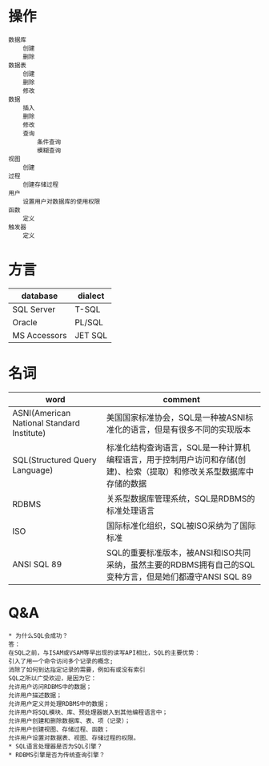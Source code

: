 # 操作
```
数据库
    创建
    删除
数据表
    创建
    删除
    修改
数据
    插入
    删除
    修改
    查询
        条件查询
        模糊查询
视图
    创建
过程
    创建存储过程
用户
    设置用户对数据库的使用权限
函数
    定义
触发器
    定义
```

# 方言
| database     | dialect |
| ------------ | ------- |
| SQL Server   | T-SQL   |
| Oracle       | PL/SQL  |
| MS Accessors | JET SQL |

# 名词
| word                                       | comment                                                                               |
| ------------------------------------------ | ------------------------------------------------------------------------------------- |
| ASNI(American National Standard Institute) | 美国国家标准协会，SQL是一种被ASNI标准化的语言，但是有很多不同的实现版本               |
| SQL(Structured Query Language)             | 标准化结构查询语言，SQL是一种计算机编程语言，用于控制用户访问和存储(创建)、检索（提取）和修改关系型数据库中存储的数据 |
| RDBMS                                      | 关系型数据库管理系统，SQL是RDBMS的标准处理语言                                        |
| ISO                                        | 国际标准化组织，SQL被ISO采纳为了国际标准                                              |
| ANSI SQL 89                                | SQL的重要标准版本，被ANSI和ISO共同采纳，虽然主要的RDBMS拥有自己的SQL变种方言，但是她们都遵守ANSI SQL 89 |

# Q&A
```
* 为什么SQL会成功？
答：
在SQL之前，与ISAM或VSAM等早出现的读写API相比，SQL的主要优势：
引入了用一个命令访问多个记录的概念;
消除了如何到达指定记录的需要，例如有或没有索引
SQL之所以广受欢迎，是因为它：
允许用户访问RDBMS中的数据；
允许用户描述数据；
允许用户定义并处理RDBMS中的数据；
允许用户将SQL模块、库、预处理器嵌入到其他编程语言中；
允许用户创建和删除数据库、表、项（记录）；
允许用户创建视图、存储过程、函数；
允许用户设置对数据表、视图、存储过程的权限。
* SQL语言处理器是否为SQL引擎？
* RDBMS引擎是否为传统查询引擎？
```

